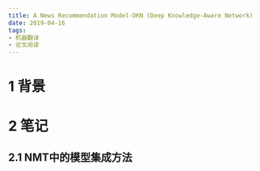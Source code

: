 ```yaml
---
title: A News Recommendation Model-DKN (Deep Knowledge-Aware Network) 
date: 2019-04-16
tags:
- 机器翻译
- 论文阅读
---
```


# 1 背景


# 2 笔记
## 2.1 NMT中的模型集成方法